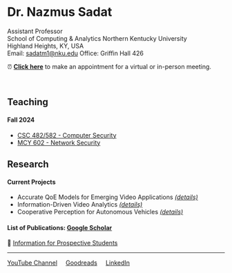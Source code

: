 # Dr. Nazmus Sadat
Assistant Professor  
School of Computing & Analytics 
Northern Kentucky University  
Highland Heights, KY, USA  
Email: sadatm1@nku.edu
Office: Griffin Hall 426  

⏰ **[Click here](https://calendar.app.google/)** to make an appointment for a virtual or in-person meeting. 

<br>


## Teaching

#### Fall 2024
- [CSC 482/582 - Computer Security](./Teaching/)
- [MCY 602 - Network Security](./Teaching/) 



## Research 

#### Current Projects 

- Accurate QoE Models for Emerging Video Applications [*(details)*](./Research/README.md#accurate-qoe-models-for-emerging-video-applications) 
- Information-Driven Video Analytics [*(details)*](./Research/README.md)
- Cooperative Perception for Autonomous Vehicles [*(details)*](./Research/README.md)


#### List of Publications: [Google Scholar](https://scholar.google.com/citations?hl=en&user=h8HijNwAAAAJ)

🏫 [Information for Prospective Students](./Research/student-research.md)


---
[YouTube Channel](https://www.youtube.com/@ProfSadat) &nbsp;&nbsp;&nbsp; [Goodreads](https://www.goodreads.com/nsadat) &nbsp;&nbsp;&nbsp; [LinkedIn](https://www.linkedin.com/in/nazmus-sadat/)
